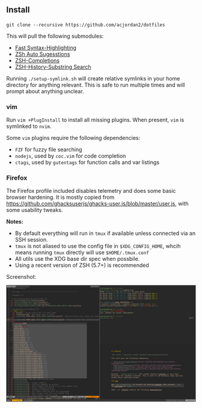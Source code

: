 ## Install

`git clone --recursive https://github.com/acjordan2/dotfiles`

This will pull the following submodules:

- [Fast Syntax-Highlighting](https://github.com/zdharma/fast-syntax-highlighting)
- [ZSh Auto Sugesstions](https://github.com/zsh-users/zsh-autosuggestions)
- [ZSH-Completions](https://github.com/zsh-users/zsh-completions)
- [ZSH-History-Substring Search](https://github.com/zsh-users/zsh-history-substring-search)

Running `./setup-symlink.sh` will create relative symlinks in your home directory for anything relevant. This is safe to run multiple times and will prompt about anything unclear. 

### vim 

Run `vim +PlugInstall` to install all missing plugins. When present, `vim` is symlinked to `nvim`.

Some `vim` plugins require the following dependencies:

- `FZF` for fuzzy file searching
- `nodejs`, used by `coc.vim` for code completion
- `ctags`, used by `gutentags` for function calls and var listings

### Firefox

The Firefox profile included disables telemetry and does some basic browser hardening. It is mostly copied from https://github.com/ghacksuserjs/ghacks-user.js/blob/master/user.js, with some usability tweaks. 

**Notes:**

- By default everything will run in `tmux` if available unless connected via an SSH session.  
- `tmux` is not aliased to use the config file in `$XDG_CONFIG_HOME`, whcih means running `tmux` directly will use `$HOME/.tmux.conf`
- All utils use the XDG base dir spec when possbile. 
- Using a recent version of ZSH (5.7+) is recommended

Screenshot:

![](./screenshot.png)

